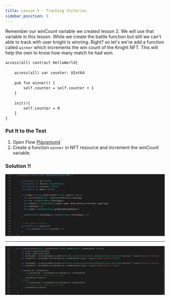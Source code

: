 ```yaml
---
title: Lesson 5 - Tracking Victories
sidebar_position: 5
---
```


Remember our winCount variable we created lesson 2. We will use that variable in this lesson.
While we create the battle function but still we can't able to track with user knight is winning. Right? so let's we're add a function called `winner` which increments the win count of the Knight NFT. This will help the own to know how many match he had won.

```cadence
access(all) contract HelloWorld{

    access(all) var counter: UInt64

    pub fun winner() {
        self.counter = self.counter + 1
    }

    init(){
        self.counter = 0
    }
}
```

### Put It to the Test

1. Open Flow [Playground](https://play.flow.com/)
2. Create a function `winner` in NFT resource and increment the winCount variable.

### Solution !!

![Alt text](image-9.png)

---

![Alt text](image-10.png)
